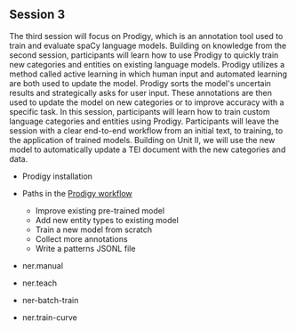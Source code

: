 ## Session 3
The third session will focus on Prodigy, which is an annotation tool used to train and evaluate spaCy language models. Building on knowledge from the second session, participants will learn how to use Prodigy to quickly train new categories and entities on existing language models. Prodigy utilizes a method called active learning in which human input and automated learning are both used to update the model. Prodigy sorts the model's uncertain results and strategically asks for user input. These annotations are then used to update the model on new categories or to improve accuracy with a specific task. In this session, participants will learn how to train custom language categories and entities using Prodigy.
Participants will leave the session with a clear end-to-end workflow from an initial text, to training, to the application of trained models. Building on Unit II, we will use the new model to automatically update a TEI document with the new categories and data.


- Prodigy installation 
- Paths in the [Prodigy workflow](https://github.com/apjanco/spaCy_DH2019_workshop/raw/master/unit3/prodigy_workflow.jpeg)
  - Improve existing pre-trained model 
  - Add new entity types to existing model 
  - Train a new model from scratch 
  - Collect more annotations 
  - Write a patterns JSONL file 

- ner.manual 
- ner.teach
- ner-batch-train
- ner.train-curve 

